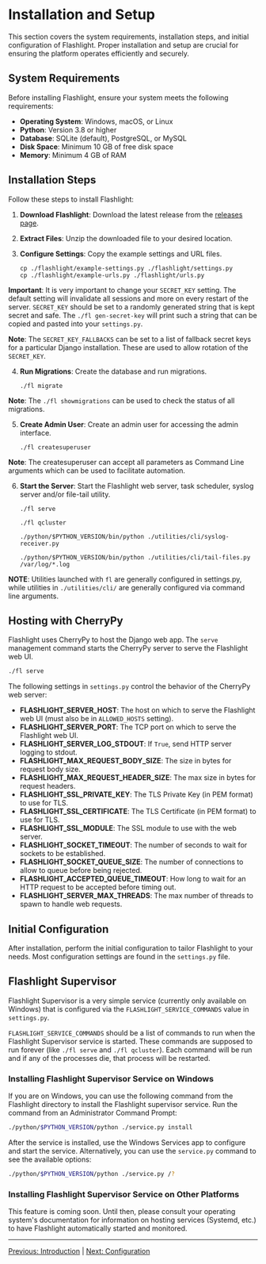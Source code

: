 # Installation and Setup

This section covers the system requirements, installation steps, and initial configuration of Flashlight. Proper installation and setup are crucial for ensuring the platform operates efficiently and securely.

## System Requirements
Before installing Flashlight, ensure your system meets the following requirements:

- **Operating System**: Windows, macOS, or Linux
- **Python**: Version 3.8 or higher
- **Database**: SQLite (default), PostgreSQL, or MySQL
- **Disk Space**: Minimum 10 GB of free disk space
- **Memory**: Minimum 4 GB of RAM

## Installation Steps
Follow these steps to install Flashlight:

1. **Download Flashlight**: Download the latest release from the [releases page](#).
2. **Extract Files**: Unzip the downloaded file to your desired location.
3. **Configure Settings**: Copy the example settings and URL files.

   ```
   cp ./flashlight/example-settings.py ./flashlight/settings.py
   cp ./flashlight/example-urls.py ./flashlight/urls.py
   ```

**Important**: It is very important to change your `SECRET_KEY` setting. The default setting will invalidate all sessions and more on every restart of the server. `SECRET_KEY` should be set to a randomly generated string that is kept secret and safe. The `./fl gen-secret-key` will print such a string that can be copied and pasted into your `settings.py`.

**Note**: The `SECRET_KEY_FALLBACKS` can be set to a list of fallback secret keys for a particular Django installation. These are used to allow rotation of the `SECRET_KEY`.

4. **Run Migrations**: Create the database and run migrations.

   ```
   ./fl migrate
   ```

**Note**: The `./fl showmigrations` can be used to check the status of all migrations.

5. **Create Admin User**: Create an admin user for accessing the admin interface.

   ```
   ./fl createsuperuser
   ```

**Note**: The createsuperuser can accept all parameters as Command Line arguments which can be used to facilitate automation.

6. **Start the Server**: Start the Flashlight web server, task scheduler, syslog server and/or file-tail utility.

   ```
   ./fl serve

   ./fl qcluster
   
   ./python/$PYTHON_VERSION/bin/python ./utilities/cli/syslog-receiver.py
   
   ./python/$PYTHON_VERSION/bin/python ./utilities/cli/tail-files.py /var/log/*.log
   ```

**NOTE**: Utilities launched with `fl` are generally configured in settings.py, while utilities in `./utilities/cli/` are generally configured via command line arguments.

## Hosting with CherryPy

Flashlight uses CherryPy to host the Django web app. The `serve` management command starts the CherryPy server to serve the Flashlight web UI.

```bash
./fl serve
```

The following settings in `settings.py` control the behavior of the CherryPy web server:

- **FLASHLIGHT_SERVER_HOST**: The host on which to serve the Flashlight web UI (must also be in `ALLOWED_HOSTS` setting).
- **FLASHLIGHT_SERVER_PORT**: The TCP port on which to serve the Flashlight web UI.
- **FLASHLIGHT_SERVER_LOG_STDOUT**: If `True`, send HTTP server logging to stdout.
- **FLASHLIGHT_MAX_REQUEST_BODY_SIZE**: The size in bytes for request body size.
- **FLASHLIGHT_MAX_REQUEST_HEADER_SIZE**: The max size in bytes for request headers.
- **FLASHLIGHT_SSL_PRIVATE_KEY**: The TLS Private Key (in PEM format) to use for TLS.
- **FLASHLIGHT_SSL_CERTIFICATE**: The TLS Certificate (in PEM format) to use for TLS.
- **FLASHLIGHT_SSL_MODULE**: The SSL module to use with the web server.
- **FLASHLIGHT_SOCKET_TIMEOUT**: The number of seconds to wait for sockets to be established.
- **FLASHLIGHT_SOCKET_QUEUE_SIZE**: The number of connections to allow to queue before being rejected.
- **FLASHLIGHT_ACCEPTED_QUEUE_TIMEOUT**: How long to wait for an HTTP request to be accepted before timing out.
- **FLASHLIGHT_SERVER_MAX_THREADS**: The max number of threads to spawn to handle web requests.

## Initial Configuration
After installation, perform the initial configuration to tailor Flashlight to your needs. Most configuration settings are found in the `settings.py` file.

## Flashlight Supervisor

Flashlight Supervisor is a very simple service (currently only available on Windows) that is configured via the `FLASHLIGHT_SERVICE_COMMANDS` value in `settings.py`. 

`FLASHLIGHT_SERVICE_COMMANDS` should be a list of commands to run when the Flashlight Supervisor service is started. These commands are supposed to run forever (like `./fl serve` and `./fl qcluster`). Each command will be run and if any of the processes die, that process will be restarted.

### Installing Flashlight Supervisor Service on Windows
If you are on Windows, you can use the following command from the Flashlight directory to install the Flashlight supervisor service. Run the command from an Administrator Command Prompt:

```bash
./python/$PYTHON_VERSION/python ./service.py install
```

After the service is installed, use the Windows Services app to configure and start the service. Alternatively, you can use the `service.py` command to see the available options:

```bash
./python/$PYTHON_VERSION/python ./service.py /?
```

### Installing Flashlight Supervisor Service on Other Platforms
This feature is coming soon. Until then, please consult your operating system's documentation for information on hosting services (Systemd, etc.) to have Flashlight automatically started and monitored.

---

[Previous: Introduction](Introduction.md) | [Next: Configuration](Configuration.md)
